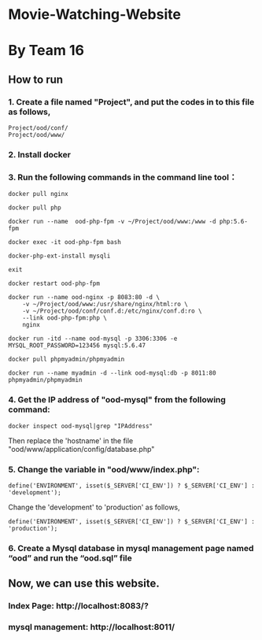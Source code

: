 # Movie-Watching-Website
# By Team 16
## How to run


### 1. Create a file named "Project", and put the codes in to this file as follows,
```
Project/ood/conf/
Project/ood/www/
```
### 2. Install docker

### 3. Run the following commands in the command line tool：
```
docker pull nginx

docker pull php

docker run --name  ood-php-fpm -v ~/Project/ood/www:/www -d php:5.6-fpm

docker exec -it ood-php-fpm bash

docker-php-ext-install mysqli

exit

docker restart ood-php-fpm

docker run --name ood-nginx -p 8083:80 -d \
    -v ~/Project/ood/www:/usr/share/nginx/html:ro \
    -v ~/Project/ood/conf/conf.d:/etc/nginx/conf.d:ro \
    --link ood-php-fpm:php \
    nginx

docker run -itd --name ood-mysql -p 3306:3306 -e MYSQL_ROOT_PASSWORD=123456 mysql:5.6.47

docker pull phpmyadmin/phpmyadmin

docker run --name myadmin -d --link ood-mysql:db -p 8011:80 phpmyadmin/phpmyadmin
```
### 4. Get the IP address of "ood-mysql" from the following command:
```
docker inspect ood-mysql|grep "IPAddress"
```
Then replace the 'hostname' in the file "ood/www/application/config/database.php"

### 5. Change the variable in "ood/www/index.php":
```
define('ENVIRONMENT', isset($_SERVER['CI_ENV']) ? $_SERVER['CI_ENV'] : 'development');
```
Change the 'development' to 'production' as follows,
```
define('ENVIRONMENT', isset($_SERVER['CI_ENV']) ? $_SERVER['CI_ENV'] : 'production');
```
### 6. Create a Mysql database in mysql management page named “ood” and run the “ood.sql” file 



## Now, we can use this website.
### Index Page: http://localhost:8083/?
### mysql management: http://localhost:8011/
